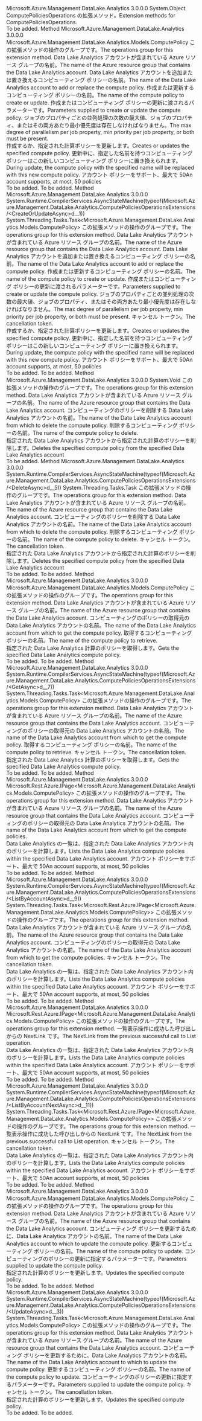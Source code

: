 <Type Name="ComputePoliciesOperationsExtensions" FullName="Microsoft.Azure.Management.DataLake.Analytics.ComputePoliciesOperationsExtensions">
  <TypeSignature Language="C#" Value="public static class ComputePoliciesOperationsExtensions" />
  <TypeSignature Language="ILAsm" Value=".class public auto ansi abstract sealed beforefieldinit ComputePoliciesOperationsExtensions extends System.Object" />
  <TypeSignature Language="DocId" Value="T:Microsoft.Azure.Management.DataLake.Analytics.ComputePoliciesOperationsExtensions" />
  <TypeSignature Language="VB.NET" Value="Public Module ComputePoliciesOperationsExtensions" />
  <TypeSignature Language="F#" Value="type ComputePoliciesOperationsExtensions = class" />
  <AssemblyInfo>
    <AssemblyName>Microsoft.Azure.Management.DataLake.Analytics</AssemblyName>
    <AssemblyVersion>3.0.0.0</AssemblyVersion>
  </AssemblyInfo>
  <Base>
    <BaseTypeName>System.Object</BaseTypeName>
  </Base>
  <Interfaces />
  <Docs>
    <summary>
            <span data-ttu-id="a1dbc-101">ComputePoliciesOperations の拡張メソッド。</span><span class="sxs-lookup"><span data-stu-id="a1dbc-101">Extension methods for ComputePoliciesOperations.</span></span>
            </summary>
    <remarks>To be added.</remarks>
  </Docs>
  <Members>
    <Member MemberName="CreateOrUpdate">
      <MemberSignature Language="C#" Value="public static Microsoft.Azure.Management.DataLake.Analytics.Models.ComputePolicy CreateOrUpdate (this Microsoft.Azure.Management.DataLake.Analytics.IComputePoliciesOperations operations, string resourceGroupName, string accountName, string computePolicyName, Microsoft.Azure.Management.DataLake.Analytics.Models.ComputePolicyCreateOrUpdateParameters parameters);" />
      <MemberSignature Language="ILAsm" Value=".method public static hidebysig class Microsoft.Azure.Management.DataLake.Analytics.Models.ComputePolicy CreateOrUpdate(class Microsoft.Azure.Management.DataLake.Analytics.IComputePoliciesOperations operations, string resourceGroupName, string accountName, string computePolicyName, class Microsoft.Azure.Management.DataLake.Analytics.Models.ComputePolicyCreateOrUpdateParameters parameters) cil managed" />
      <MemberSignature Language="DocId" Value="M:Microsoft.Azure.Management.DataLake.Analytics.ComputePoliciesOperationsExtensions.CreateOrUpdate(Microsoft.Azure.Management.DataLake.Analytics.IComputePoliciesOperations,System.String,System.String,System.String,Microsoft.Azure.Management.DataLake.Analytics.Models.ComputePolicyCreateOrUpdateParameters)" />
      <MemberSignature Language="VB.NET" Value="&lt;Extension()&gt;&#xA;Public Function CreateOrUpdate (operations As IComputePoliciesOperations, resourceGroupName As String, accountName As String, computePolicyName As String, parameters As ComputePolicyCreateOrUpdateParameters) As ComputePolicy" />
      <MemberSignature Language="F#" Value="static member CreateOrUpdate : Microsoft.Azure.Management.DataLake.Analytics.IComputePoliciesOperations * string * string * string * Microsoft.Azure.Management.DataLake.Analytics.Models.ComputePolicyCreateOrUpdateParameters -&gt; Microsoft.Azure.Management.DataLake.Analytics.Models.ComputePolicy" Usage="Microsoft.Azure.Management.DataLake.Analytics.ComputePoliciesOperationsExtensions.CreateOrUpdate (operations, resourceGroupName, accountName, computePolicyName, parameters)" />
      <MemberType>Method</MemberType>
      <AssemblyInfo>
        <AssemblyName>Microsoft.Azure.Management.DataLake.Analytics</AssemblyName>
        <AssemblyVersion>3.0.0.0</AssemblyVersion>
      </AssemblyInfo>
      <ReturnValue>
        <ReturnType>Microsoft.Azure.Management.DataLake.Analytics.Models.ComputePolicy</ReturnType>
      </ReturnValue>
      <Parameters>
        <Parameter Name="operations" Type="Microsoft.Azure.Management.DataLake.Analytics.IComputePoliciesOperations" RefType="this" />
        <Parameter Name="resourceGroupName" Type="System.String" />
        <Parameter Name="accountName" Type="System.String" />
        <Parameter Name="computePolicyName" Type="System.String" />
        <Parameter Name="parameters" Type="Microsoft.Azure.Management.DataLake.Analytics.Models.ComputePolicyCreateOrUpdateParameters" />
      </Parameters>
      <Docs>
        <param name="operations">
            <span data-ttu-id="a1dbc-102">この拡張メソッドの操作のグループです。</span><span class="sxs-lookup"><span data-stu-id="a1dbc-102">The operations group for this extension method.</span></span>
            </param>
        <param name="resourceGroupName">
            <span data-ttu-id="a1dbc-103">Data Lake Analytics アカウントが含まれている Azure リソース グループの名前。</span><span class="sxs-lookup"><span data-stu-id="a1dbc-103">The name of the Azure resource group that contains the Data Lake Analytics account.</span></span>
            </param>
        <param name="accountName">
            <span data-ttu-id="a1dbc-104">Data Lake Analytics アカウントを追加または置き換えるコンピューティング ポリシーの名前。</span><span class="sxs-lookup"><span data-stu-id="a1dbc-104">The name of the Data Lake Analytics account to add or replace the compute policy.</span></span>
            </param>
        <param name="computePolicyName">
            <span data-ttu-id="a1dbc-105">作成または更新するコンピューティング ポリシーの名前。</span><span class="sxs-lookup"><span data-stu-id="a1dbc-105">The name of the compute policy to create or update.</span></span>
            </param>
        <param name="parameters">
            <span data-ttu-id="a1dbc-106">作成またはコンピューティング ポリシーの更新に渡されるパラメーターです。</span><span class="sxs-lookup"><span data-stu-id="a1dbc-106">Parameters supplied to create or update the compute policy.</span></span> <span data-ttu-id="a1dbc-107">ジョブのプロパティごとの並列処理の次数の最大値、ジョブのプロパティ、またはその両方あたり最小優先度は存在しなければなりません。</span><span class="sxs-lookup"><span data-stu-id="a1dbc-107">The max degree of parallelism per job property, min priority per job property, or both must be present.</span></span>
            </param>
        <summary>
            <span data-ttu-id="a1dbc-108">作成するか、指定された計算ポリシーを更新します。</span><span class="sxs-lookup"><span data-stu-id="a1dbc-108">Creates or updates the specified compute policy.</span></span> <span data-ttu-id="a1dbc-109">更新中に、指定した名前を持つコンピューティング ポリシーはこの新しいコンピューティング ポリシーに置き換えられます。</span><span class="sxs-lookup"><span data-stu-id="a1dbc-109">During update, the compute policy with the specified name will be replaced with this new compute policy.</span></span> <span data-ttu-id="a1dbc-110">アカウント ポリシーをサポート、最大で 50</span><span class="sxs-lookup"><span data-stu-id="a1dbc-110">An account supports, at most, 50 policies</span></span>
            </summary>
        <returns>To be added.</returns>
        <remarks>To be added.</remarks>
      </Docs>
    </Member>
    <Member MemberName="CreateOrUpdateAsync">
      <MemberSignature Language="C#" Value="public static System.Threading.Tasks.Task&lt;Microsoft.Azure.Management.DataLake.Analytics.Models.ComputePolicy&gt; CreateOrUpdateAsync (this Microsoft.Azure.Management.DataLake.Analytics.IComputePoliciesOperations operations, string resourceGroupName, string accountName, string computePolicyName, Microsoft.Azure.Management.DataLake.Analytics.Models.ComputePolicyCreateOrUpdateParameters parameters, System.Threading.CancellationToken cancellationToken = null);" />
      <MemberSignature Language="ILAsm" Value=".method public static hidebysig class System.Threading.Tasks.Task`1&lt;class Microsoft.Azure.Management.DataLake.Analytics.Models.ComputePolicy&gt; CreateOrUpdateAsync(class Microsoft.Azure.Management.DataLake.Analytics.IComputePoliciesOperations operations, string resourceGroupName, string accountName, string computePolicyName, class Microsoft.Azure.Management.DataLake.Analytics.Models.ComputePolicyCreateOrUpdateParameters parameters, valuetype System.Threading.CancellationToken cancellationToken) cil managed" />
      <MemberSignature Language="DocId" Value="M:Microsoft.Azure.Management.DataLake.Analytics.ComputePoliciesOperationsExtensions.CreateOrUpdateAsync(Microsoft.Azure.Management.DataLake.Analytics.IComputePoliciesOperations,System.String,System.String,System.String,Microsoft.Azure.Management.DataLake.Analytics.Models.ComputePolicyCreateOrUpdateParameters,System.Threading.CancellationToken)" />
      <MemberSignature Language="F#" Value="static member CreateOrUpdateAsync : Microsoft.Azure.Management.DataLake.Analytics.IComputePoliciesOperations * string * string * string * Microsoft.Azure.Management.DataLake.Analytics.Models.ComputePolicyCreateOrUpdateParameters * System.Threading.CancellationToken -&gt; System.Threading.Tasks.Task&lt;Microsoft.Azure.Management.DataLake.Analytics.Models.ComputePolicy&gt;" Usage="Microsoft.Azure.Management.DataLake.Analytics.ComputePoliciesOperationsExtensions.CreateOrUpdateAsync (operations, resourceGroupName, accountName, computePolicyName, parameters, cancellationToken)" />
      <MemberType>Method</MemberType>
      <AssemblyInfo>
        <AssemblyName>Microsoft.Azure.Management.DataLake.Analytics</AssemblyName>
        <AssemblyVersion>3.0.0.0</AssemblyVersion>
      </AssemblyInfo>
      <Attributes>
        <Attribute>
          <AttributeName>System.Runtime.CompilerServices.AsyncStateMachine(typeof(Microsoft.Azure.Management.DataLake.Analytics.ComputePoliciesOperationsExtensions/&lt;CreateOrUpdateAsync&gt;d__1))</AttributeName>
        </Attribute>
      </Attributes>
      <ReturnValue>
        <ReturnType>System.Threading.Tasks.Task&lt;Microsoft.Azure.Management.DataLake.Analytics.Models.ComputePolicy&gt;</ReturnType>
      </ReturnValue>
      <Parameters>
        <Parameter Name="operations" Type="Microsoft.Azure.Management.DataLake.Analytics.IComputePoliciesOperations" RefType="this" />
        <Parameter Name="resourceGroupName" Type="System.String" />
        <Parameter Name="accountName" Type="System.String" />
        <Parameter Name="computePolicyName" Type="System.String" />
        <Parameter Name="parameters" Type="Microsoft.Azure.Management.DataLake.Analytics.Models.ComputePolicyCreateOrUpdateParameters" />
        <Parameter Name="cancellationToken" Type="System.Threading.CancellationToken" />
      </Parameters>
      <Docs>
        <param name="operations">
            <span data-ttu-id="a1dbc-111">この拡張メソッドの操作のグループです。</span><span class="sxs-lookup"><span data-stu-id="a1dbc-111">The operations group for this extension method.</span></span>
            </param>
        <param name="resourceGroupName">
            <span data-ttu-id="a1dbc-112">Data Lake Analytics アカウントが含まれている Azure リソース グループの名前。</span><span class="sxs-lookup"><span data-stu-id="a1dbc-112">The name of the Azure resource group that contains the Data Lake Analytics account.</span></span>
            </param>
        <param name="accountName">
            <span data-ttu-id="a1dbc-113">Data Lake Analytics アカウントを追加または置き換えるコンピューティング ポリシーの名前。</span><span class="sxs-lookup"><span data-stu-id="a1dbc-113">The name of the Data Lake Analytics account to add or replace the compute policy.</span></span>
            </param>
        <param name="computePolicyName">
            <span data-ttu-id="a1dbc-114">作成または更新するコンピューティング ポリシーの名前。</span><span class="sxs-lookup"><span data-stu-id="a1dbc-114">The name of the compute policy to create or update.</span></span>
            </param>
        <param name="parameters">
            <span data-ttu-id="a1dbc-115">作成またはコンピューティング ポリシーの更新に渡されるパラメーターです。</span><span class="sxs-lookup"><span data-stu-id="a1dbc-115">Parameters supplied to create or update the compute policy.</span></span> <span data-ttu-id="a1dbc-116">ジョブのプロパティごとの並列処理の次数の最大値、ジョブのプロパティ、またはその両方あたり最小優先度は存在しなければなりません。</span><span class="sxs-lookup"><span data-stu-id="a1dbc-116">The max degree of parallelism per job property, min priority per job property, or both must be present.</span></span>
            </param>
        <param name="cancellationToken">
            <span data-ttu-id="a1dbc-117">キャンセル トークン。</span><span class="sxs-lookup"><span data-stu-id="a1dbc-117">The cancellation token.</span></span>
            </param>
        <summary>
            <span data-ttu-id="a1dbc-118">作成するか、指定された計算ポリシーを更新します。</span><span class="sxs-lookup"><span data-stu-id="a1dbc-118">Creates or updates the specified compute policy.</span></span> <span data-ttu-id="a1dbc-119">更新中に、指定した名前を持つコンピューティング ポリシーはこの新しいコンピューティング ポリシーに置き換えられます。</span><span class="sxs-lookup"><span data-stu-id="a1dbc-119">During update, the compute policy with the specified name will be replaced with this new compute policy.</span></span> <span data-ttu-id="a1dbc-120">アカウント ポリシーをサポート、最大で 50</span><span class="sxs-lookup"><span data-stu-id="a1dbc-120">An account supports, at most, 50 policies</span></span>
            </summary>
        <returns>To be added.</returns>
        <remarks>To be added.</remarks>
      </Docs>
    </Member>
    <Member MemberName="Delete">
      <MemberSignature Language="C#" Value="public static void Delete (this Microsoft.Azure.Management.DataLake.Analytics.IComputePoliciesOperations operations, string resourceGroupName, string accountName, string computePolicyName);" />
      <MemberSignature Language="ILAsm" Value=".method public static hidebysig void Delete(class Microsoft.Azure.Management.DataLake.Analytics.IComputePoliciesOperations operations, string resourceGroupName, string accountName, string computePolicyName) cil managed" />
      <MemberSignature Language="DocId" Value="M:Microsoft.Azure.Management.DataLake.Analytics.ComputePoliciesOperationsExtensions.Delete(Microsoft.Azure.Management.DataLake.Analytics.IComputePoliciesOperations,System.String,System.String,System.String)" />
      <MemberSignature Language="VB.NET" Value="&lt;Extension()&gt;&#xA;Public Sub Delete (operations As IComputePoliciesOperations, resourceGroupName As String, accountName As String, computePolicyName As String)" />
      <MemberSignature Language="F#" Value="static member Delete : Microsoft.Azure.Management.DataLake.Analytics.IComputePoliciesOperations * string * string * string -&gt; unit" Usage="Microsoft.Azure.Management.DataLake.Analytics.ComputePoliciesOperationsExtensions.Delete (operations, resourceGroupName, accountName, computePolicyName)" />
      <MemberType>Method</MemberType>
      <AssemblyInfo>
        <AssemblyName>Microsoft.Azure.Management.DataLake.Analytics</AssemblyName>
        <AssemblyVersion>3.0.0.0</AssemblyVersion>
      </AssemblyInfo>
      <ReturnValue>
        <ReturnType>System.Void</ReturnType>
      </ReturnValue>
      <Parameters>
        <Parameter Name="operations" Type="Microsoft.Azure.Management.DataLake.Analytics.IComputePoliciesOperations" RefType="this" />
        <Parameter Name="resourceGroupName" Type="System.String" />
        <Parameter Name="accountName" Type="System.String" />
        <Parameter Name="computePolicyName" Type="System.String" />
      </Parameters>
      <Docs>
        <param name="operations">
            <span data-ttu-id="a1dbc-121">この拡張メソッドの操作のグループです。</span><span class="sxs-lookup"><span data-stu-id="a1dbc-121">The operations group for this extension method.</span></span>
            </param>
        <param name="resourceGroupName">
            <span data-ttu-id="a1dbc-122">Data Lake Analytics アカウントが含まれている Azure リソース グループの名前。</span><span class="sxs-lookup"><span data-stu-id="a1dbc-122">The name of the Azure resource group that contains the Data Lake Analytics account.</span></span>
            </param>
        <param name="accountName">
            <span data-ttu-id="a1dbc-123">コンピューティングのポリシーを削除する Data Lake Analytics アカウントの名前。</span><span class="sxs-lookup"><span data-stu-id="a1dbc-123">The name of the Data Lake Analytics account from which to delete the compute policy.</span></span>
            </param>
        <param name="computePolicyName">
            <span data-ttu-id="a1dbc-124">削除するコンピューティング ポリシーの名前。</span><span class="sxs-lookup"><span data-stu-id="a1dbc-124">The name of the compute policy to delete.</span></span>
            </param>
        <summary>
            <span data-ttu-id="a1dbc-125">指定された Data Lake Analytics アカウントから指定された計算のポリシーを削除します。</span><span class="sxs-lookup"><span data-stu-id="a1dbc-125">Deletes the specified compute policy from the specified Data Lake Analytics account</span></span>
            </summary>
        <remarks>To be added.</remarks>
      </Docs>
    </Member>
    <Member MemberName="DeleteAsync">
      <MemberSignature Language="C#" Value="public static System.Threading.Tasks.Task DeleteAsync (this Microsoft.Azure.Management.DataLake.Analytics.IComputePoliciesOperations operations, string resourceGroupName, string accountName, string computePolicyName, System.Threading.CancellationToken cancellationToken = null);" />
      <MemberSignature Language="ILAsm" Value=".method public static hidebysig class System.Threading.Tasks.Task DeleteAsync(class Microsoft.Azure.Management.DataLake.Analytics.IComputePoliciesOperations operations, string resourceGroupName, string accountName, string computePolicyName, valuetype System.Threading.CancellationToken cancellationToken) cil managed" />
      <MemberSignature Language="DocId" Value="M:Microsoft.Azure.Management.DataLake.Analytics.ComputePoliciesOperationsExtensions.DeleteAsync(Microsoft.Azure.Management.DataLake.Analytics.IComputePoliciesOperations,System.String,System.String,System.String,System.Threading.CancellationToken)" />
      <MemberSignature Language="F#" Value="static member DeleteAsync : Microsoft.Azure.Management.DataLake.Analytics.IComputePoliciesOperations * string * string * string * System.Threading.CancellationToken -&gt; System.Threading.Tasks.Task" Usage="Microsoft.Azure.Management.DataLake.Analytics.ComputePoliciesOperationsExtensions.DeleteAsync (operations, resourceGroupName, accountName, computePolicyName, cancellationToken)" />
      <MemberType>Method</MemberType>
      <AssemblyInfo>
        <AssemblyName>Microsoft.Azure.Management.DataLake.Analytics</AssemblyName>
        <AssemblyVersion>3.0.0.0</AssemblyVersion>
      </AssemblyInfo>
      <Attributes>
        <Attribute>
          <AttributeName>System.Runtime.CompilerServices.AsyncStateMachine(typeof(Microsoft.Azure.Management.DataLake.Analytics.ComputePoliciesOperationsExtensions/&lt;DeleteAsync&gt;d__5))</AttributeName>
        </Attribute>
      </Attributes>
      <ReturnValue>
        <ReturnType>System.Threading.Tasks.Task</ReturnType>
      </ReturnValue>
      <Parameters>
        <Parameter Name="operations" Type="Microsoft.Azure.Management.DataLake.Analytics.IComputePoliciesOperations" RefType="this" />
        <Parameter Name="resourceGroupName" Type="System.String" />
        <Parameter Name="accountName" Type="System.String" />
        <Parameter Name="computePolicyName" Type="System.String" />
        <Parameter Name="cancellationToken" Type="System.Threading.CancellationToken" />
      </Parameters>
      <Docs>
        <param name="operations">
            <span data-ttu-id="a1dbc-126">この拡張メソッドの操作のグループです。</span><span class="sxs-lookup"><span data-stu-id="a1dbc-126">The operations group for this extension method.</span></span>
            </param>
        <param name="resourceGroupName">
            <span data-ttu-id="a1dbc-127">Data Lake Analytics アカウントが含まれている Azure リソース グループの名前。</span><span class="sxs-lookup"><span data-stu-id="a1dbc-127">The name of the Azure resource group that contains the Data Lake Analytics account.</span></span>
            </param>
        <param name="accountName">
            <span data-ttu-id="a1dbc-128">コンピューティングのポリシーを削除する Data Lake Analytics アカウントの名前。</span><span class="sxs-lookup"><span data-stu-id="a1dbc-128">The name of the Data Lake Analytics account from which to delete the compute policy.</span></span>
            </param>
        <param name="computePolicyName">
            <span data-ttu-id="a1dbc-129">削除するコンピューティング ポリシーの名前。</span><span class="sxs-lookup"><span data-stu-id="a1dbc-129">The name of the compute policy to delete.</span></span>
            </param>
        <param name="cancellationToken">
            <span data-ttu-id="a1dbc-130">キャンセル トークン。</span><span class="sxs-lookup"><span data-stu-id="a1dbc-130">The cancellation token.</span></span>
            </param>
        <summary>
            <span data-ttu-id="a1dbc-131">指定された Data Lake Analytics アカウントから指定された計算のポリシーを削除します。</span><span class="sxs-lookup"><span data-stu-id="a1dbc-131">Deletes the specified compute policy from the specified Data Lake Analytics account</span></span>
            </summary>
        <returns>To be added.</returns>
        <remarks>To be added.</remarks>
      </Docs>
    </Member>
    <Member MemberName="Get">
      <MemberSignature Language="C#" Value="public static Microsoft.Azure.Management.DataLake.Analytics.Models.ComputePolicy Get (this Microsoft.Azure.Management.DataLake.Analytics.IComputePoliciesOperations operations, string resourceGroupName, string accountName, string computePolicyName);" />
      <MemberSignature Language="ILAsm" Value=".method public static hidebysig class Microsoft.Azure.Management.DataLake.Analytics.Models.ComputePolicy Get(class Microsoft.Azure.Management.DataLake.Analytics.IComputePoliciesOperations operations, string resourceGroupName, string accountName, string computePolicyName) cil managed" />
      <MemberSignature Language="DocId" Value="M:Microsoft.Azure.Management.DataLake.Analytics.ComputePoliciesOperationsExtensions.Get(Microsoft.Azure.Management.DataLake.Analytics.IComputePoliciesOperations,System.String,System.String,System.String)" />
      <MemberSignature Language="VB.NET" Value="&lt;Extension()&gt;&#xA;Public Function Get (operations As IComputePoliciesOperations, resourceGroupName As String, accountName As String, computePolicyName As String) As ComputePolicy" />
      <MemberSignature Language="F#" Value="static member Get : Microsoft.Azure.Management.DataLake.Analytics.IComputePoliciesOperations * string * string * string -&gt; Microsoft.Azure.Management.DataLake.Analytics.Models.ComputePolicy" Usage="Microsoft.Azure.Management.DataLake.Analytics.ComputePoliciesOperationsExtensions.Get (operations, resourceGroupName, accountName, computePolicyName)" />
      <MemberType>Method</MemberType>
      <AssemblyInfo>
        <AssemblyName>Microsoft.Azure.Management.DataLake.Analytics</AssemblyName>
        <AssemblyVersion>3.0.0.0</AssemblyVersion>
      </AssemblyInfo>
      <ReturnValue>
        <ReturnType>Microsoft.Azure.Management.DataLake.Analytics.Models.ComputePolicy</ReturnType>
      </ReturnValue>
      <Parameters>
        <Parameter Name="operations" Type="Microsoft.Azure.Management.DataLake.Analytics.IComputePoliciesOperations" RefType="this" />
        <Parameter Name="resourceGroupName" Type="System.String" />
        <Parameter Name="accountName" Type="System.String" />
        <Parameter Name="computePolicyName" Type="System.String" />
      </Parameters>
      <Docs>
        <param name="operations">
            <span data-ttu-id="a1dbc-132">この拡張メソッドの操作のグループです。</span><span class="sxs-lookup"><span data-stu-id="a1dbc-132">The operations group for this extension method.</span></span>
            </param>
        <param name="resourceGroupName">
            <span data-ttu-id="a1dbc-133">Data Lake Analytics アカウントが含まれている Azure リソース グループの名前。</span><span class="sxs-lookup"><span data-stu-id="a1dbc-133">The name of the Azure resource group that contains the Data Lake Analytics account.</span></span>
            </param>
        <param name="accountName">
            <span data-ttu-id="a1dbc-134">コンピューティングのポリシーの取得元の Data Lake Analytics アカウントの名前。</span><span class="sxs-lookup"><span data-stu-id="a1dbc-134">The name of the Data Lake Analytics account from which to get the compute policy.</span></span>
            </param>
        <param name="computePolicyName">
            <span data-ttu-id="a1dbc-135">取得するコンピューティング ポリシーの名前。</span><span class="sxs-lookup"><span data-stu-id="a1dbc-135">The name of the compute policy to retrieve.</span></span>
            </param>
        <summary>
            <span data-ttu-id="a1dbc-136">指定された Data Lake Analytics 計算のポリシーを取得します。</span><span class="sxs-lookup"><span data-stu-id="a1dbc-136">Gets the specified Data Lake Analytics compute policy.</span></span>
            </summary>
        <returns>To be added.</returns>
        <remarks>To be added.</remarks>
      </Docs>
    </Member>
    <Member MemberName="GetAsync">
      <MemberSignature Language="C#" Value="public static System.Threading.Tasks.Task&lt;Microsoft.Azure.Management.DataLake.Analytics.Models.ComputePolicy&gt; GetAsync (this Microsoft.Azure.Management.DataLake.Analytics.IComputePoliciesOperations operations, string resourceGroupName, string accountName, string computePolicyName, System.Threading.CancellationToken cancellationToken = null);" />
      <MemberSignature Language="ILAsm" Value=".method public static hidebysig class System.Threading.Tasks.Task`1&lt;class Microsoft.Azure.Management.DataLake.Analytics.Models.ComputePolicy&gt; GetAsync(class Microsoft.Azure.Management.DataLake.Analytics.IComputePoliciesOperations operations, string resourceGroupName, string accountName, string computePolicyName, valuetype System.Threading.CancellationToken cancellationToken) cil managed" />
      <MemberSignature Language="DocId" Value="M:Microsoft.Azure.Management.DataLake.Analytics.ComputePoliciesOperationsExtensions.GetAsync(Microsoft.Azure.Management.DataLake.Analytics.IComputePoliciesOperations,System.String,System.String,System.String,System.Threading.CancellationToken)" />
      <MemberSignature Language="F#" Value="static member GetAsync : Microsoft.Azure.Management.DataLake.Analytics.IComputePoliciesOperations * string * string * string * System.Threading.CancellationToken -&gt; System.Threading.Tasks.Task&lt;Microsoft.Azure.Management.DataLake.Analytics.Models.ComputePolicy&gt;" Usage="Microsoft.Azure.Management.DataLake.Analytics.ComputePoliciesOperationsExtensions.GetAsync (operations, resourceGroupName, accountName, computePolicyName, cancellationToken)" />
      <MemberType>Method</MemberType>
      <AssemblyInfo>
        <AssemblyName>Microsoft.Azure.Management.DataLake.Analytics</AssemblyName>
        <AssemblyVersion>3.0.0.0</AssemblyVersion>
      </AssemblyInfo>
      <Attributes>
        <Attribute>
          <AttributeName>System.Runtime.CompilerServices.AsyncStateMachine(typeof(Microsoft.Azure.Management.DataLake.Analytics.ComputePoliciesOperationsExtensions/&lt;GetAsync&gt;d__7))</AttributeName>
        </Attribute>
      </Attributes>
      <ReturnValue>
        <ReturnType>System.Threading.Tasks.Task&lt;Microsoft.Azure.Management.DataLake.Analytics.Models.ComputePolicy&gt;</ReturnType>
      </ReturnValue>
      <Parameters>
        <Parameter Name="operations" Type="Microsoft.Azure.Management.DataLake.Analytics.IComputePoliciesOperations" RefType="this" />
        <Parameter Name="resourceGroupName" Type="System.String" />
        <Parameter Name="accountName" Type="System.String" />
        <Parameter Name="computePolicyName" Type="System.String" />
        <Parameter Name="cancellationToken" Type="System.Threading.CancellationToken" />
      </Parameters>
      <Docs>
        <param name="operations">
            <span data-ttu-id="a1dbc-137">この拡張メソッドの操作のグループです。</span><span class="sxs-lookup"><span data-stu-id="a1dbc-137">The operations group for this extension method.</span></span>
            </param>
        <param name="resourceGroupName">
            <span data-ttu-id="a1dbc-138">Data Lake Analytics アカウントが含まれている Azure リソース グループの名前。</span><span class="sxs-lookup"><span data-stu-id="a1dbc-138">The name of the Azure resource group that contains the Data Lake Analytics account.</span></span>
            </param>
        <param name="accountName">
            <span data-ttu-id="a1dbc-139">コンピューティングのポリシーの取得元の Data Lake Analytics アカウントの名前。</span><span class="sxs-lookup"><span data-stu-id="a1dbc-139">The name of the Data Lake Analytics account from which to get the compute policy.</span></span>
            </param>
        <param name="computePolicyName">
            <span data-ttu-id="a1dbc-140">取得するコンピューティング ポリシーの名前。</span><span class="sxs-lookup"><span data-stu-id="a1dbc-140">The name of the compute policy to retrieve.</span></span>
            </param>
        <param name="cancellationToken">
            <span data-ttu-id="a1dbc-141">キャンセル トークン。</span><span class="sxs-lookup"><span data-stu-id="a1dbc-141">The cancellation token.</span></span>
            </param>
        <summary>
            <span data-ttu-id="a1dbc-142">指定された Data Lake Analytics 計算のポリシーを取得します。</span><span class="sxs-lookup"><span data-stu-id="a1dbc-142">Gets the specified Data Lake Analytics compute policy.</span></span>
            </summary>
        <returns>To be added.</returns>
        <remarks>To be added.</remarks>
      </Docs>
    </Member>
    <Member MemberName="ListByAccount">
      <MemberSignature Language="C#" Value="public static Microsoft.Rest.Azure.IPage&lt;Microsoft.Azure.Management.DataLake.Analytics.Models.ComputePolicy&gt; ListByAccount (this Microsoft.Azure.Management.DataLake.Analytics.IComputePoliciesOperations operations, string resourceGroupName, string accountName);" />
      <MemberSignature Language="ILAsm" Value=".method public static hidebysig class Microsoft.Rest.Azure.IPage`1&lt;class Microsoft.Azure.Management.DataLake.Analytics.Models.ComputePolicy&gt; ListByAccount(class Microsoft.Azure.Management.DataLake.Analytics.IComputePoliciesOperations operations, string resourceGroupName, string accountName) cil managed" />
      <MemberSignature Language="DocId" Value="M:Microsoft.Azure.Management.DataLake.Analytics.ComputePoliciesOperationsExtensions.ListByAccount(Microsoft.Azure.Management.DataLake.Analytics.IComputePoliciesOperations,System.String,System.String)" />
      <MemberSignature Language="VB.NET" Value="&lt;Extension()&gt;&#xA;Public Function ListByAccount (operations As IComputePoliciesOperations, resourceGroupName As String, accountName As String) As IPage(Of ComputePolicy)" />
      <MemberSignature Language="F#" Value="static member ListByAccount : Microsoft.Azure.Management.DataLake.Analytics.IComputePoliciesOperations * string * string -&gt; Microsoft.Rest.Azure.IPage&lt;Microsoft.Azure.Management.DataLake.Analytics.Models.ComputePolicy&gt;" Usage="Microsoft.Azure.Management.DataLake.Analytics.ComputePoliciesOperationsExtensions.ListByAccount (operations, resourceGroupName, accountName)" />
      <MemberType>Method</MemberType>
      <AssemblyInfo>
        <AssemblyName>Microsoft.Azure.Management.DataLake.Analytics</AssemblyName>
        <AssemblyVersion>3.0.0.0</AssemblyVersion>
      </AssemblyInfo>
      <ReturnValue>
        <ReturnType>Microsoft.Rest.Azure.IPage&lt;Microsoft.Azure.Management.DataLake.Analytics.Models.ComputePolicy&gt;</ReturnType>
      </ReturnValue>
      <Parameters>
        <Parameter Name="operations" Type="Microsoft.Azure.Management.DataLake.Analytics.IComputePoliciesOperations" RefType="this" />
        <Parameter Name="resourceGroupName" Type="System.String" />
        <Parameter Name="accountName" Type="System.String" />
      </Parameters>
      <Docs>
        <param name="operations">
            <span data-ttu-id="a1dbc-143">この拡張メソッドの操作のグループです。</span><span class="sxs-lookup"><span data-stu-id="a1dbc-143">The operations group for this extension method.</span></span>
            </param>
        <param name="resourceGroupName">
            <span data-ttu-id="a1dbc-144">Data Lake Analytics アカウントが含まれている Azure リソース グループの名前。</span><span class="sxs-lookup"><span data-stu-id="a1dbc-144">The name of the Azure resource group that contains the Data Lake Analytics account.</span></span>
            </param>
        <param name="accountName">
            <span data-ttu-id="a1dbc-145">コンピューティングのポリシーの取得元の Data Lake Analytics アカウントの名前。</span><span class="sxs-lookup"><span data-stu-id="a1dbc-145">The name of the Data Lake Analytics account from which to get the compute policies.</span></span>
            </param>
        <summary>
            <span data-ttu-id="a1dbc-146">Data Lake Analytics の一覧は、指定された Data Lake Analytics アカウント内のポリシーを計算します。</span><span class="sxs-lookup"><span data-stu-id="a1dbc-146">Lists the Data Lake Analytics compute policies within the specified Data Lake Analytics account.</span></span> <span data-ttu-id="a1dbc-147">アカウント ポリシーをサポート、最大で 50</span><span class="sxs-lookup"><span data-stu-id="a1dbc-147">An account supports, at most, 50 policies</span></span>
            </summary>
        <returns>To be added.</returns>
        <remarks>To be added.</remarks>
      </Docs>
    </Member>
    <Member MemberName="ListByAccountAsync">
      <MemberSignature Language="C#" Value="public static System.Threading.Tasks.Task&lt;Microsoft.Rest.Azure.IPage&lt;Microsoft.Azure.Management.DataLake.Analytics.Models.ComputePolicy&gt;&gt; ListByAccountAsync (this Microsoft.Azure.Management.DataLake.Analytics.IComputePoliciesOperations operations, string resourceGroupName, string accountName, System.Threading.CancellationToken cancellationToken = null);" />
      <MemberSignature Language="ILAsm" Value=".method public static hidebysig class System.Threading.Tasks.Task`1&lt;class Microsoft.Rest.Azure.IPage`1&lt;class Microsoft.Azure.Management.DataLake.Analytics.Models.ComputePolicy&gt;&gt; ListByAccountAsync(class Microsoft.Azure.Management.DataLake.Analytics.IComputePoliciesOperations operations, string resourceGroupName, string accountName, valuetype System.Threading.CancellationToken cancellationToken) cil managed" />
      <MemberSignature Language="DocId" Value="M:Microsoft.Azure.Management.DataLake.Analytics.ComputePoliciesOperationsExtensions.ListByAccountAsync(Microsoft.Azure.Management.DataLake.Analytics.IComputePoliciesOperations,System.String,System.String,System.Threading.CancellationToken)" />
      <MemberSignature Language="F#" Value="static member ListByAccountAsync : Microsoft.Azure.Management.DataLake.Analytics.IComputePoliciesOperations * string * string * System.Threading.CancellationToken -&gt; System.Threading.Tasks.Task&lt;Microsoft.Rest.Azure.IPage&lt;Microsoft.Azure.Management.DataLake.Analytics.Models.ComputePolicy&gt;&gt;" Usage="Microsoft.Azure.Management.DataLake.Analytics.ComputePoliciesOperationsExtensions.ListByAccountAsync (operations, resourceGroupName, accountName, cancellationToken)" />
      <MemberType>Method</MemberType>
      <AssemblyInfo>
        <AssemblyName>Microsoft.Azure.Management.DataLake.Analytics</AssemblyName>
        <AssemblyVersion>3.0.0.0</AssemblyVersion>
      </AssemblyInfo>
      <Attributes>
        <Attribute>
          <AttributeName>System.Runtime.CompilerServices.AsyncStateMachine(typeof(Microsoft.Azure.Management.DataLake.Analytics.ComputePoliciesOperationsExtensions/&lt;ListByAccountAsync&gt;d__9))</AttributeName>
        </Attribute>
      </Attributes>
      <ReturnValue>
        <ReturnType>System.Threading.Tasks.Task&lt;Microsoft.Rest.Azure.IPage&lt;Microsoft.Azure.Management.DataLake.Analytics.Models.ComputePolicy&gt;&gt;</ReturnType>
      </ReturnValue>
      <Parameters>
        <Parameter Name="operations" Type="Microsoft.Azure.Management.DataLake.Analytics.IComputePoliciesOperations" RefType="this" />
        <Parameter Name="resourceGroupName" Type="System.String" />
        <Parameter Name="accountName" Type="System.String" />
        <Parameter Name="cancellationToken" Type="System.Threading.CancellationToken" />
      </Parameters>
      <Docs>
        <param name="operations">
            <span data-ttu-id="a1dbc-148">この拡張メソッドの操作のグループです。</span><span class="sxs-lookup"><span data-stu-id="a1dbc-148">The operations group for this extension method.</span></span>
            </param>
        <param name="resourceGroupName">
            <span data-ttu-id="a1dbc-149">Data Lake Analytics アカウントが含まれている Azure リソース グループの名前。</span><span class="sxs-lookup"><span data-stu-id="a1dbc-149">The name of the Azure resource group that contains the Data Lake Analytics account.</span></span>
            </param>
        <param name="accountName">
            <span data-ttu-id="a1dbc-150">コンピューティングのポリシーの取得元の Data Lake Analytics アカウントの名前。</span><span class="sxs-lookup"><span data-stu-id="a1dbc-150">The name of the Data Lake Analytics account from which to get the compute policies.</span></span>
            </param>
        <param name="cancellationToken">
            <span data-ttu-id="a1dbc-151">キャンセル トークン。</span><span class="sxs-lookup"><span data-stu-id="a1dbc-151">The cancellation token.</span></span>
            </param>
        <summary>
            <span data-ttu-id="a1dbc-152">Data Lake Analytics の一覧は、指定された Data Lake Analytics アカウント内のポリシーを計算します。</span><span class="sxs-lookup"><span data-stu-id="a1dbc-152">Lists the Data Lake Analytics compute policies within the specified Data Lake Analytics account.</span></span> <span data-ttu-id="a1dbc-153">アカウント ポリシーをサポート、最大で 50</span><span class="sxs-lookup"><span data-stu-id="a1dbc-153">An account supports, at most, 50 policies</span></span>
            </summary>
        <returns>To be added.</returns>
        <remarks>To be added.</remarks>
      </Docs>
    </Member>
    <Member MemberName="ListByAccountNext">
      <MemberSignature Language="C#" Value="public static Microsoft.Rest.Azure.IPage&lt;Microsoft.Azure.Management.DataLake.Analytics.Models.ComputePolicy&gt; ListByAccountNext (this Microsoft.Azure.Management.DataLake.Analytics.IComputePoliciesOperations operations, string nextPageLink);" />
      <MemberSignature Language="ILAsm" Value=".method public static hidebysig class Microsoft.Rest.Azure.IPage`1&lt;class Microsoft.Azure.Management.DataLake.Analytics.Models.ComputePolicy&gt; ListByAccountNext(class Microsoft.Azure.Management.DataLake.Analytics.IComputePoliciesOperations operations, string nextPageLink) cil managed" />
      <MemberSignature Language="DocId" Value="M:Microsoft.Azure.Management.DataLake.Analytics.ComputePoliciesOperationsExtensions.ListByAccountNext(Microsoft.Azure.Management.DataLake.Analytics.IComputePoliciesOperations,System.String)" />
      <MemberSignature Language="VB.NET" Value="&lt;Extension()&gt;&#xA;Public Function ListByAccountNext (operations As IComputePoliciesOperations, nextPageLink As String) As IPage(Of ComputePolicy)" />
      <MemberSignature Language="F#" Value="static member ListByAccountNext : Microsoft.Azure.Management.DataLake.Analytics.IComputePoliciesOperations * string -&gt; Microsoft.Rest.Azure.IPage&lt;Microsoft.Azure.Management.DataLake.Analytics.Models.ComputePolicy&gt;" Usage="Microsoft.Azure.Management.DataLake.Analytics.ComputePoliciesOperationsExtensions.ListByAccountNext (operations, nextPageLink)" />
      <MemberType>Method</MemberType>
      <AssemblyInfo>
        <AssemblyName>Microsoft.Azure.Management.DataLake.Analytics</AssemblyName>
        <AssemblyVersion>3.0.0.0</AssemblyVersion>
      </AssemblyInfo>
      <ReturnValue>
        <ReturnType>Microsoft.Rest.Azure.IPage&lt;Microsoft.Azure.Management.DataLake.Analytics.Models.ComputePolicy&gt;</ReturnType>
      </ReturnValue>
      <Parameters>
        <Parameter Name="operations" Type="Microsoft.Azure.Management.DataLake.Analytics.IComputePoliciesOperations" RefType="this" />
        <Parameter Name="nextPageLink" Type="System.String" />
      </Parameters>
      <Docs>
        <param name="operations">
            <span data-ttu-id="a1dbc-154">この拡張メソッドの操作のグループです。</span><span class="sxs-lookup"><span data-stu-id="a1dbc-154">The operations group for this extension method.</span></span>
            </param>
        <param name="nextPageLink">
            <span data-ttu-id="a1dbc-155">一覧表示操作に成功した呼び出しからの NextLink です。</span><span class="sxs-lookup"><span data-stu-id="a1dbc-155">The NextLink from the previous successful call to List operation.</span></span>
            </param>
        <summary>
            <span data-ttu-id="a1dbc-156">Data Lake Analytics の一覧は、指定された Data Lake Analytics アカウント内のポリシーを計算します。</span><span class="sxs-lookup"><span data-stu-id="a1dbc-156">Lists the Data Lake Analytics compute policies within the specified Data Lake Analytics account.</span></span> <span data-ttu-id="a1dbc-157">アカウント ポリシーをサポート、最大で 50</span><span class="sxs-lookup"><span data-stu-id="a1dbc-157">An account supports, at most, 50 policies</span></span>
            </summary>
        <returns>To be added.</returns>
        <remarks>To be added.</remarks>
      </Docs>
    </Member>
    <Member MemberName="ListByAccountNextAsync">
      <MemberSignature Language="C#" Value="public static System.Threading.Tasks.Task&lt;Microsoft.Rest.Azure.IPage&lt;Microsoft.Azure.Management.DataLake.Analytics.Models.ComputePolicy&gt;&gt; ListByAccountNextAsync (this Microsoft.Azure.Management.DataLake.Analytics.IComputePoliciesOperations operations, string nextPageLink, System.Threading.CancellationToken cancellationToken = null);" />
      <MemberSignature Language="ILAsm" Value=".method public static hidebysig class System.Threading.Tasks.Task`1&lt;class Microsoft.Rest.Azure.IPage`1&lt;class Microsoft.Azure.Management.DataLake.Analytics.Models.ComputePolicy&gt;&gt; ListByAccountNextAsync(class Microsoft.Azure.Management.DataLake.Analytics.IComputePoliciesOperations operations, string nextPageLink, valuetype System.Threading.CancellationToken cancellationToken) cil managed" />
      <MemberSignature Language="DocId" Value="M:Microsoft.Azure.Management.DataLake.Analytics.ComputePoliciesOperationsExtensions.ListByAccountNextAsync(Microsoft.Azure.Management.DataLake.Analytics.IComputePoliciesOperations,System.String,System.Threading.CancellationToken)" />
      <MemberSignature Language="F#" Value="static member ListByAccountNextAsync : Microsoft.Azure.Management.DataLake.Analytics.IComputePoliciesOperations * string * System.Threading.CancellationToken -&gt; System.Threading.Tasks.Task&lt;Microsoft.Rest.Azure.IPage&lt;Microsoft.Azure.Management.DataLake.Analytics.Models.ComputePolicy&gt;&gt;" Usage="Microsoft.Azure.Management.DataLake.Analytics.ComputePoliciesOperationsExtensions.ListByAccountNextAsync (operations, nextPageLink, cancellationToken)" />
      <MemberType>Method</MemberType>
      <AssemblyInfo>
        <AssemblyName>Microsoft.Azure.Management.DataLake.Analytics</AssemblyName>
        <AssemblyVersion>3.0.0.0</AssemblyVersion>
      </AssemblyInfo>
      <Attributes>
        <Attribute>
          <AttributeName>System.Runtime.CompilerServices.AsyncStateMachine(typeof(Microsoft.Azure.Management.DataLake.Analytics.ComputePoliciesOperationsExtensions/&lt;ListByAccountNextAsync&gt;d__11))</AttributeName>
        </Attribute>
      </Attributes>
      <ReturnValue>
        <ReturnType>System.Threading.Tasks.Task&lt;Microsoft.Rest.Azure.IPage&lt;Microsoft.Azure.Management.DataLake.Analytics.Models.ComputePolicy&gt;&gt;</ReturnType>
      </ReturnValue>
      <Parameters>
        <Parameter Name="operations" Type="Microsoft.Azure.Management.DataLake.Analytics.IComputePoliciesOperations" RefType="this" />
        <Parameter Name="nextPageLink" Type="System.String" />
        <Parameter Name="cancellationToken" Type="System.Threading.CancellationToken" />
      </Parameters>
      <Docs>
        <param name="operations">
            <span data-ttu-id="a1dbc-158">この拡張メソッドの操作のグループです。</span><span class="sxs-lookup"><span data-stu-id="a1dbc-158">The operations group for this extension method.</span></span>
            </param>
        <param name="nextPageLink">
            <span data-ttu-id="a1dbc-159">一覧表示操作に成功した呼び出しからの NextLink です。</span><span class="sxs-lookup"><span data-stu-id="a1dbc-159">The NextLink from the previous successful call to List operation.</span></span>
            </param>
        <param name="cancellationToken">
            <span data-ttu-id="a1dbc-160">キャンセル トークン。</span><span class="sxs-lookup"><span data-stu-id="a1dbc-160">The cancellation token.</span></span>
            </param>
        <summary>
            <span data-ttu-id="a1dbc-161">Data Lake Analytics の一覧は、指定された Data Lake Analytics アカウント内のポリシーを計算します。</span><span class="sxs-lookup"><span data-stu-id="a1dbc-161">Lists the Data Lake Analytics compute policies within the specified Data Lake Analytics account.</span></span> <span data-ttu-id="a1dbc-162">アカウント ポリシーをサポート、最大で 50</span><span class="sxs-lookup"><span data-stu-id="a1dbc-162">An account supports, at most, 50 policies</span></span>
            </summary>
        <returns>To be added.</returns>
        <remarks>To be added.</remarks>
      </Docs>
    </Member>
    <Member MemberName="Update">
      <MemberSignature Language="C#" Value="public static Microsoft.Azure.Management.DataLake.Analytics.Models.ComputePolicy Update (this Microsoft.Azure.Management.DataLake.Analytics.IComputePoliciesOperations operations, string resourceGroupName, string accountName, string computePolicyName, Microsoft.Azure.Management.DataLake.Analytics.Models.ComputePolicy parameters = null);" />
      <MemberSignature Language="ILAsm" Value=".method public static hidebysig class Microsoft.Azure.Management.DataLake.Analytics.Models.ComputePolicy Update(class Microsoft.Azure.Management.DataLake.Analytics.IComputePoliciesOperations operations, string resourceGroupName, string accountName, string computePolicyName, class Microsoft.Azure.Management.DataLake.Analytics.Models.ComputePolicy parameters) cil managed" />
      <MemberSignature Language="DocId" Value="M:Microsoft.Azure.Management.DataLake.Analytics.ComputePoliciesOperationsExtensions.Update(Microsoft.Azure.Management.DataLake.Analytics.IComputePoliciesOperations,System.String,System.String,System.String,Microsoft.Azure.Management.DataLake.Analytics.Models.ComputePolicy)" />
      <MemberSignature Language="VB.NET" Value="&lt;Extension()&gt;&#xA;Public Function Update (operations As IComputePoliciesOperations, resourceGroupName As String, accountName As String, computePolicyName As String, Optional parameters As ComputePolicy = null) As ComputePolicy" />
      <MemberSignature Language="F#" Value="static member Update : Microsoft.Azure.Management.DataLake.Analytics.IComputePoliciesOperations * string * string * string * Microsoft.Azure.Management.DataLake.Analytics.Models.ComputePolicy -&gt; Microsoft.Azure.Management.DataLake.Analytics.Models.ComputePolicy" Usage="Microsoft.Azure.Management.DataLake.Analytics.ComputePoliciesOperationsExtensions.Update (operations, resourceGroupName, accountName, computePolicyName, parameters)" />
      <MemberType>Method</MemberType>
      <AssemblyInfo>
        <AssemblyName>Microsoft.Azure.Management.DataLake.Analytics</AssemblyName>
        <AssemblyVersion>3.0.0.0</AssemblyVersion>
      </AssemblyInfo>
      <ReturnValue>
        <ReturnType>Microsoft.Azure.Management.DataLake.Analytics.Models.ComputePolicy</ReturnType>
      </ReturnValue>
      <Parameters>
        <Parameter Name="operations" Type="Microsoft.Azure.Management.DataLake.Analytics.IComputePoliciesOperations" RefType="this" />
        <Parameter Name="resourceGroupName" Type="System.String" />
        <Parameter Name="accountName" Type="System.String" />
        <Parameter Name="computePolicyName" Type="System.String" />
        <Parameter Name="parameters" Type="Microsoft.Azure.Management.DataLake.Analytics.Models.ComputePolicy" />
      </Parameters>
      <Docs>
        <param name="operations">
            <span data-ttu-id="a1dbc-163">この拡張メソッドの操作のグループです。</span><span class="sxs-lookup"><span data-stu-id="a1dbc-163">The operations group for this extension method.</span></span>
            </param>
        <param name="resourceGroupName">
            <span data-ttu-id="a1dbc-164">Data Lake Analytics アカウントが含まれている Azure リソース グループの名前。</span><span class="sxs-lookup"><span data-stu-id="a1dbc-164">The name of the Azure resource group that contains the Data Lake Analytics account.</span></span>
            </param>
        <param name="accountName">
            <span data-ttu-id="a1dbc-165">コンピューティング ポリシーを更新するために、Data Lake Analytics アカウントの名前。</span><span class="sxs-lookup"><span data-stu-id="a1dbc-165">The name of the Data Lake Analytics account to which to update the compute policy.</span></span>
            </param>
        <param name="computePolicyName">
            <span data-ttu-id="a1dbc-166">更新するコンピューティング ポリシーの名前。</span><span class="sxs-lookup"><span data-stu-id="a1dbc-166">The name of the compute policy to update.</span></span>
            </param>
        <param name="parameters">
            <span data-ttu-id="a1dbc-167">コンピューティングのポリシーの更新に指定するパラメーターです。</span><span class="sxs-lookup"><span data-stu-id="a1dbc-167">Parameters supplied to update the compute policy.</span></span>
            </param>
        <summary>
            <span data-ttu-id="a1dbc-168">指定された計算のポリシーを更新します。</span><span class="sxs-lookup"><span data-stu-id="a1dbc-168">Updates the specified compute policy.</span></span>
            </summary>
        <returns>To be added.</returns>
        <remarks>To be added.</remarks>
      </Docs>
    </Member>
    <Member MemberName="UpdateAsync">
      <MemberSignature Language="C#" Value="public static System.Threading.Tasks.Task&lt;Microsoft.Azure.Management.DataLake.Analytics.Models.ComputePolicy&gt; UpdateAsync (this Microsoft.Azure.Management.DataLake.Analytics.IComputePoliciesOperations operations, string resourceGroupName, string accountName, string computePolicyName, Microsoft.Azure.Management.DataLake.Analytics.Models.ComputePolicy parameters = null, System.Threading.CancellationToken cancellationToken = null);" />
      <MemberSignature Language="ILAsm" Value=".method public static hidebysig class System.Threading.Tasks.Task`1&lt;class Microsoft.Azure.Management.DataLake.Analytics.Models.ComputePolicy&gt; UpdateAsync(class Microsoft.Azure.Management.DataLake.Analytics.IComputePoliciesOperations operations, string resourceGroupName, string accountName, string computePolicyName, class Microsoft.Azure.Management.DataLake.Analytics.Models.ComputePolicy parameters, valuetype System.Threading.CancellationToken cancellationToken) cil managed" />
      <MemberSignature Language="DocId" Value="M:Microsoft.Azure.Management.DataLake.Analytics.ComputePoliciesOperationsExtensions.UpdateAsync(Microsoft.Azure.Management.DataLake.Analytics.IComputePoliciesOperations,System.String,System.String,System.String,Microsoft.Azure.Management.DataLake.Analytics.Models.ComputePolicy,System.Threading.CancellationToken)" />
      <MemberSignature Language="F#" Value="static member UpdateAsync : Microsoft.Azure.Management.DataLake.Analytics.IComputePoliciesOperations * string * string * string * Microsoft.Azure.Management.DataLake.Analytics.Models.ComputePolicy * System.Threading.CancellationToken -&gt; System.Threading.Tasks.Task&lt;Microsoft.Azure.Management.DataLake.Analytics.Models.ComputePolicy&gt;" Usage="Microsoft.Azure.Management.DataLake.Analytics.ComputePoliciesOperationsExtensions.UpdateAsync (operations, resourceGroupName, accountName, computePolicyName, parameters, cancellationToken)" />
      <MemberType>Method</MemberType>
      <AssemblyInfo>
        <AssemblyName>Microsoft.Azure.Management.DataLake.Analytics</AssemblyName>
        <AssemblyVersion>3.0.0.0</AssemblyVersion>
      </AssemblyInfo>
      <Attributes>
        <Attribute>
          <AttributeName>System.Runtime.CompilerServices.AsyncStateMachine(typeof(Microsoft.Azure.Management.DataLake.Analytics.ComputePoliciesOperationsExtensions/&lt;UpdateAsync&gt;d__3))</AttributeName>
        </Attribute>
      </Attributes>
      <ReturnValue>
        <ReturnType>System.Threading.Tasks.Task&lt;Microsoft.Azure.Management.DataLake.Analytics.Models.ComputePolicy&gt;</ReturnType>
      </ReturnValue>
      <Parameters>
        <Parameter Name="operations" Type="Microsoft.Azure.Management.DataLake.Analytics.IComputePoliciesOperations" RefType="this" />
        <Parameter Name="resourceGroupName" Type="System.String" />
        <Parameter Name="accountName" Type="System.String" />
        <Parameter Name="computePolicyName" Type="System.String" />
        <Parameter Name="parameters" Type="Microsoft.Azure.Management.DataLake.Analytics.Models.ComputePolicy" />
        <Parameter Name="cancellationToken" Type="System.Threading.CancellationToken" />
      </Parameters>
      <Docs>
        <param name="operations">
            <span data-ttu-id="a1dbc-169">この拡張メソッドの操作のグループです。</span><span class="sxs-lookup"><span data-stu-id="a1dbc-169">The operations group for this extension method.</span></span>
            </param>
        <param name="resourceGroupName">
            <span data-ttu-id="a1dbc-170">Data Lake Analytics アカウントが含まれている Azure リソース グループの名前。</span><span class="sxs-lookup"><span data-stu-id="a1dbc-170">The name of the Azure resource group that contains the Data Lake Analytics account.</span></span>
            </param>
        <param name="accountName">
            <span data-ttu-id="a1dbc-171">コンピューティング ポリシーを更新するために、Data Lake Analytics アカウントの名前。</span><span class="sxs-lookup"><span data-stu-id="a1dbc-171">The name of the Data Lake Analytics account to which to update the compute policy.</span></span>
            </param>
        <param name="computePolicyName">
            <span data-ttu-id="a1dbc-172">更新するコンピューティング ポリシーの名前。</span><span class="sxs-lookup"><span data-stu-id="a1dbc-172">The name of the compute policy to update.</span></span>
            </param>
        <param name="parameters">
            <span data-ttu-id="a1dbc-173">コンピューティングのポリシーの更新に指定するパラメーターです。</span><span class="sxs-lookup"><span data-stu-id="a1dbc-173">Parameters supplied to update the compute policy.</span></span>
            </param>
        <param name="cancellationToken">
            <span data-ttu-id="a1dbc-174">キャンセル トークン。</span><span class="sxs-lookup"><span data-stu-id="a1dbc-174">The cancellation token.</span></span>
            </param>
        <summary>
            <span data-ttu-id="a1dbc-175">指定された計算のポリシーを更新します。</span><span class="sxs-lookup"><span data-stu-id="a1dbc-175">Updates the specified compute policy.</span></span>
            </summary>
        <returns>To be added.</returns>
        <remarks>To be added.</remarks>
      </Docs>
    </Member>
  </Members>
</Type>